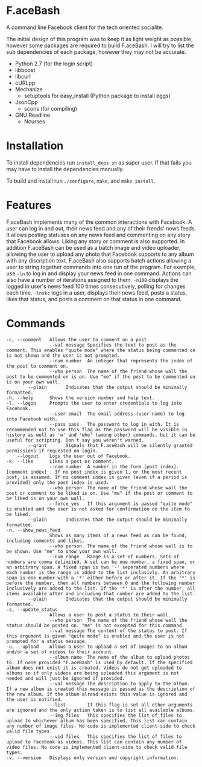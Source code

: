 F.aceBash
=========

A command line Facebook client for the tech oriented socialite.

The initial design of this program was to keep it as light weight as possible, however some packages are required to build F.aceBash. I will try to list the sub dependencies of each package, however they may not be accurate.

* Python 2.7 (for the login script)
* libboost
* libcurl
* cURLpp
* Mechanize
  * setuptools for easy_install (Python package to install eggs)
* JsonCpp
  * scons (for compiling)
* GNU Readline
  * Ncurses

Installation
============

To install dependencies run `install_deps.sh` as super user. If that fails you may have to install the dependencies manually.

To build and install run `./configure`, `make`, and `make install`.

Features
========

F.aceBash implements many of the common interactions with Facebook. A user can log in and out, their news feed and any of their frends' news feeds. It allows posting statuses on any news feed and commenting on any story that Facebook allows. Liking any story or comment is also supported. In addition F.aceBash can be used as a batch image and video uploader, allowing the user to upload any photo that Facebook supports to any album with any discription text. F.aceBash also supports batch actions allowing a user to string together commands into one run of the program. For example, use `-ln` to log in and display your news feed in one command. Actions can also have a number of iterations assigned to them. `-n100` displays the logged in user's news feed 100 times consecutively, polling for changes each time. `-lnskc` logs in a user, displays their news feed, posts a status, likes that status, and posts a comment on that status in one command.

Commands
========

    -c, --comment   Allows the user to comment on a post
                    --val message Specifies the text to post as the comment. This enables "quite mode" where the status being commented on is not shown and the user is not prompted.
                    --num number  An integer that represents the index of the post to comment on.
                    --who person  The name of the friend whose wall the post to be commented on is on. Use "me" if the post to be commented on is on your own wall.
		    --plain       Indicates that the output should be minimally formatted.
    -h, --help      Shows the version number and help text.
    -l, --login     Prompts the user to enter credentials to log into Facebook.
                    --user email  The email address (user name) to log into Facebook with.
                    --pass pass   The password to log in with. It is recommended not to use this flag as the password will be visible in history as well as 'w' and 'who' (among other) commands, but it can be useful for scripting. Don't say you weren't warned.
		    --grant       Signals that F.aceBash will be silently granted permissions if requested on login.
        --logout    Logs the user out of Facebook.
    -k, --like      Likes a post or comment.
                    --num number  A number in the form [post index].[comment index] . If no post index is given 1, or the most recent post, is assumed. If no comment index is given (even if a period is provided) only the post index is used.
                    --who person  The name of the friend whose wall the post or comment to be liked is on. Use "me" if the post or comment to be liked is on your own wall.
                    --force_yes   If this argument is passed "quite mode" is enabled and the user is not asked for confirmation on the item to be liked.
		    --plain       Indicates that the output should be minimally formatted.
    -n, --show_news_feed
                    Shows as many items of a news feed as can be found, including comments and likes.
                    --who person  The name of the friend whose wall is to be shown. Use "me" to show your own wall.
                    --num range   Range is a set of numbers. Sets of numbers are comma delimited. A set can be one number, a fixed span, or an arbitrary span. A fixed span is two '-' seperated numbers where each number is the range is added to the list inclusivly. An arbitrary span is one number with a '*' either before or after it. If the '*' is before the number, then all numbers between 0 and the following number inclusively are added to the list. If the '*' is after the number, all items available after and including that number are added to the list.
		    --plain       Indicates that the output should be minimally formatted.
    -s, --update_status
                    Allows a user to post a status to their wall.
                    --who person  The name of the friend whose wall the status should be posted on. "me" is not excepted for this command.
                    --val message The content of the status to post. If this argument is given "quite mode" is enabled and the user is not prompted for a status message.
    -u, --upload    Allows a user to upload a set of images to an album and/or a set of videos to their account.
                    --album name  The name of the album to upload photos to. If none provided "F.aceBash" is used by default. If the specified album does not exist it is created. Videos do not get uploaded to albums so if only videos are being uploaded this argument is not needed and will just be ignored if provided.
                    --val message The description to apply to the album. If a new album is created this message is passed as the description of the new album. If the album alread exists this value is ignored and the user is notified.
                    --list        If this flag is set all other arguments are ignored and the only action taken is to list all available albums.
                    --img files   This specifies the list of files to upload to whichever album has been specified. This list can contain any number of image files. No code is implemented client-side to check valid file types.
                    --vid files   This specifies the list of files to upload to Facebook as videos. This list can contain any number of video files. No code is implemented client-side to check valid file types.
    -v, --version   Displays only version and copyright information.